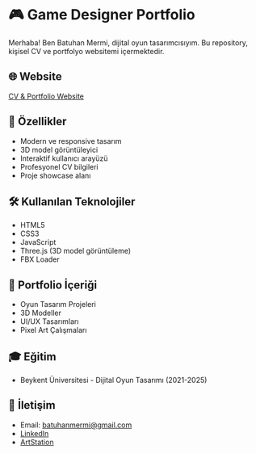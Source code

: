 # 🎮 Game Designer Portfolio

Merhaba! Ben Batuhan Mermi, dijital oyun tasarımcısıyım. Bu repository, kişisel CV ve portfolyo websitemi içermektedir.

## 🌐 Website
[CV & Portfolio Website](https://batuhanmrm.github.io/cv-portfolio/)

## 🎯 Özellikler
- Modern ve responsive tasarım
- 3D model görüntüleyici
- Interaktif kullanıcı arayüzü
- Profesyonel CV bilgileri
- Proje showcase alanı

## 🛠 Kullanılan Teknolojiler
- HTML5
- CSS3
- JavaScript
- Three.js (3D model görüntüleme)
- FBX Loader

## 💼 Portfolio İçeriği
- Oyun Tasarım Projeleri
- 3D Modeller
- UI/UX Tasarımları
- Pixel Art Çalışmaları

## 🎓 Eğitim
- Beykent Üniversitesi - Dijital Oyun Tasarımı (2021-2025)

## 🤝 İletişim
- Email: batuhanmermi@gmail.com
- [LinkedIn](https://www.linkedin.com/in/batuhan-mermi-85886130b/)
- [ArtStation](https://www.artstation.com/batuhanmermi)
